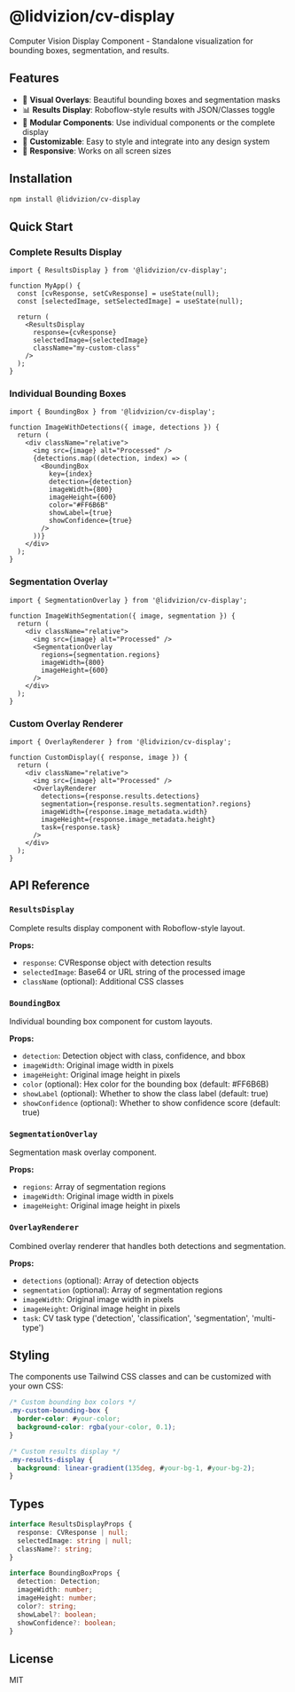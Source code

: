 # @lidvizion/cv-display

Computer Vision Display Component - Standalone visualization for bounding boxes, segmentation, and results.

## Features

- 🎨 **Visual Overlays**: Beautiful bounding boxes and segmentation masks
- 📊 **Results Display**: Roboflow-style results with JSON/Classes toggle
- 🎯 **Modular Components**: Use individual components or the complete display
- 🎨 **Customizable**: Easy to style and integrate into any design system
- 📱 **Responsive**: Works on all screen sizes

## Installation

```bash
npm install @lidvizion/cv-display
```

## Quick Start

### Complete Results Display

```tsx
import { ResultsDisplay } from '@lidvizion/cv-display';

function MyApp() {
  const [cvResponse, setCvResponse] = useState(null);
  const [selectedImage, setSelectedImage] = useState(null);

  return (
    <ResultsDisplay 
      response={cvResponse}
      selectedImage={selectedImage}
      className="my-custom-class"
    />
  );
}
```

### Individual Bounding Boxes

```tsx
import { BoundingBox } from '@lidvizion/cv-display';

function ImageWithDetections({ image, detections }) {
  return (
    <div className="relative">
      <img src={image} alt="Processed" />
      {detections.map((detection, index) => (
        <BoundingBox
          key={index}
          detection={detection}
          imageWidth={800}
          imageHeight={600}
          color="#FF6B6B"
          showLabel={true}
          showConfidence={true}
        />
      ))}
    </div>
  );
}
```

### Segmentation Overlay

```tsx
import { SegmentationOverlay } from '@lidvizion/cv-display';

function ImageWithSegmentation({ image, segmentation }) {
  return (
    <div className="relative">
      <img src={image} alt="Processed" />
      <SegmentationOverlay
        regions={segmentation.regions}
        imageWidth={800}
        imageHeight={600}
      />
    </div>
  );
}
```

### Custom Overlay Renderer

```tsx
import { OverlayRenderer } from '@lidvizion/cv-display';

function CustomDisplay({ response, image }) {
  return (
    <div className="relative">
      <img src={image} alt="Processed" />
      <OverlayRenderer
        detections={response.results.detections}
        segmentation={response.results.segmentation?.regions}
        imageWidth={response.image_metadata.width}
        imageHeight={response.image_metadata.height}
        task={response.task}
      />
    </div>
  );
}
```

## API Reference

### `ResultsDisplay`

Complete results display component with Roboflow-style layout.

**Props:**
- `response`: CVResponse object with detection results
- `selectedImage`: Base64 or URL string of the processed image
- `className` (optional): Additional CSS classes

### `BoundingBox`

Individual bounding box component for custom layouts.

**Props:**
- `detection`: Detection object with class, confidence, and bbox
- `imageWidth`: Original image width in pixels
- `imageHeight`: Original image height in pixels
- `color` (optional): Hex color for the bounding box (default: #FF6B6B)
- `showLabel` (optional): Whether to show the class label (default: true)
- `showConfidence` (optional): Whether to show confidence score (default: true)

### `SegmentationOverlay`

Segmentation mask overlay component.

**Props:**
- `regions`: Array of segmentation regions
- `imageWidth`: Original image width in pixels
- `imageHeight`: Original image height in pixels

### `OverlayRenderer`

Combined overlay renderer that handles both detections and segmentation.

**Props:**
- `detections` (optional): Array of detection objects
- `segmentation` (optional): Array of segmentation regions
- `imageWidth`: Original image width in pixels
- `imageHeight`: Original image height in pixels
- `task`: CV task type ('detection', 'classification', 'segmentation', 'multi-type')

## Styling

The components use Tailwind CSS classes and can be customized with your own CSS:

```css
/* Custom bounding box colors */
.my-custom-bounding-box {
  border-color: #your-color;
  background-color: rgba(your-color, 0.1);
}

/* Custom results display */
.my-results-display {
  background: linear-gradient(135deg, #your-bg-1, #your-bg-2);
}
```

## Types

```typescript
interface ResultsDisplayProps {
  response: CVResponse | null;
  selectedImage: string | null;
  className?: string;
}

interface BoundingBoxProps {
  detection: Detection;
  imageWidth: number;
  imageHeight: number;
  color?: string;
  showLabel?: boolean;
  showConfidence?: boolean;
}
```

## License

MIT
